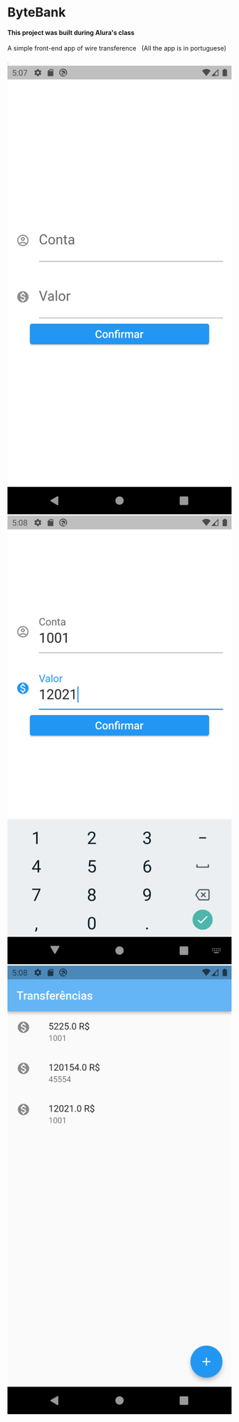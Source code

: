 # ByteBank 

<h4>This project was built during Alura's class</h4>

<p> A simple front-end app of wire  transference &nbsp (All the app is in portuguese)</p>
<img style="width: 0.3 rem; height:0.3rem"src="ScreenShots/Screenshot_1634760473.png">
<img tyle="width: 0.3 rem; height:0.3rem"src="ScreenShots/Screenshot_1634760470.png"><br>
<img tyle="width: 0.3 rem; height:0.3rem"src="ScreenShots/Screenshot_1634760482.png">
<img tyle="width: 0.3 rem; height:0.3rem"src="ScreenShots/Screenshot_1634760489.png">